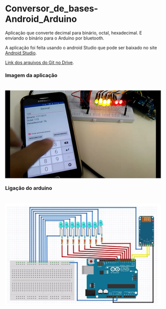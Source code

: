 # Conversor_de_bases-Android_Arduino
Aplicação que converte decimal para binário, octal, hexadecimal. E enviando o binário para o Arduíno por bluetooth.

A aplicação foi feita usando o android Studio que pode ser baixado no site <a href="https://developer.android.com/studio/index.html?hl=pt-br">Android Studio</a>.


<a href="https://drive.google.com/open?id=0B5xaocLgooU1WWtwTnRrRTFzU2M">Link dos arquivos do Git no Drive</a>.


### Imagem da aplicação

<h1 align="center"><img align="center"  src="https://github.com/IgorFachini/Conversor_de_bases-Android_Arduino/blob/master/imagens/app.png" width="800px" height="auto"/></h1>

### Ligação do arduino


<h1 align="center"><img align="center"  src="https://github.com/IgorFachini/Conversor_de_bases-Android_Arduino/blob/master/imagens/ligacaoArduino.png" width="800px" height="auto"/></h1>
